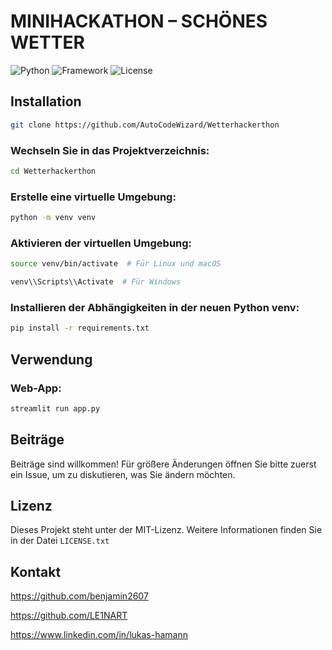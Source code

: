 # MINIHACKATHON – SCHÖNES WETTER

![Python](https://img.shields.io/badge/Python-3.12-blue)
![Framework](https://img.shields.io/badge/Streamlit-1.36-yellow)
![License](https://img.shields.io/badge/MIT-License-green)


## Installation


```bash
git clone https://github.com/AutoCodeWizard/Wetterhackerthon
```

### Wechseln Sie in das Projektverzeichnis:
```bash
cd Wetterhackerthon
```
### Erstelle eine virtuelle Umgebung: 
```bash
python -m venv venv
```

### Aktivieren der virtuellen Umgebung:
```bash
source venv/bin/activate  # Für Linux und macOS
```
```bash
venv\\Scripts\\Activate  # Für Windows
```

### Installieren der Abhängigkeiten in der neuen Python venv:
```bash
pip install -r requirements.txt
```

## Verwendung

### Web-App:
```bash
streamlit run app.py
```

## Beiträge

Beiträge sind willkommen! Für größere Änderungen öffnen Sie bitte zuerst ein Issue, um zu diskutieren, was Sie ändern möchten.

## Lizenz

Dieses Projekt steht unter der MIT-Lizenz. Weitere Informationen finden Sie in der Datei `LICENSE.txt`

## Kontakt

https://github.com/benjamin2607

https://github.com/LE1NART

https://www.linkedin.com/in/lukas-hamann
